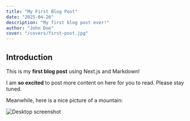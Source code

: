 ```yaml
---
title: "My First Blog Post"
date: "2025-04-26"
description: "My first blog post ever!"
author: "John Doe"
cover: "/covers/first-post.jpg"
---
```


## Introduction

This is my **first blog post** using Next.js and Markdown!

I am **so excited** to post more content on here for you to read. Please stay tuned.

Meanwhile, here is a nice picture of a mountain:

![Desktop screenshot](/images/snow-mountain.jpg)

